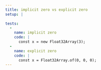 ```yaml
---
title: implicit zero vs explicit zero
setup: |
  
tests:
  -
    name: implicit zero
    code: |
      const x = new Float32Array(3);
  -
    name: explicit zero
    code: |
      const x = Float32Array.of(0, 0, 0);
---
```


